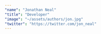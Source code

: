 ```yaml
---
"name": "Jonathan Neal"
"title": "Developer"
"image": "~/assets/authors/jon.jpg"
"twitter": "https://twitter.com/jon_neal"
---
```

